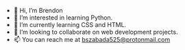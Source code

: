 - 👋 Hi, I’m Brendon
- 👀 I’m interested in learning Python.
- 🌱 I’m currently learning CSS and HTML.
- 💞️ I’m looking to collaborate on web development projects.
- 📫 You can reach me at bszabada525@protonmail.com
